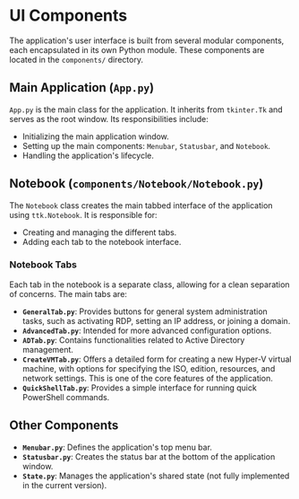 # UI Components

The application's user interface is built from several modular components, each encapsulated in its own Python module. These components are located in the `components/` directory.

## Main Application (`App.py`)

`App.py` is the main class for the application. It inherits from `tkinter.Tk` and serves as the root window. Its responsibilities include:
- Initializing the main application window.
- Setting up the main components: `Menubar`, `Statusbar`, and `Notebook`.
- Handling the application's lifecycle.

## Notebook (`components/Notebook/Notebook.py`)

The `Notebook` class creates the main tabbed interface of the application using `ttk.Notebook`. It is responsible for:
- Creating and managing the different tabs.
- Adding each tab to the notebook interface.

### Notebook Tabs

Each tab in the notebook is a separate class, allowing for a clean separation of concerns. The main tabs are:

- **`GeneralTab.py`**: Provides buttons for general system administration tasks, such as activating RDP, setting an IP address, or joining a domain.
- **`AdvancedTab.py`**: Intended for more advanced configuration options.
- **`ADTab.py`**: Contains functionalities related to Active Directory management.
- **`CreateVMTab.py`**: Offers a detailed form for creating a new Hyper-V virtual machine, with options for specifying the ISO, edition, resources, and network settings. This is one of the core features of the application.
- **`QuickShellTab.py`**: Provides a simple interface for running quick PowerShell commands.

## Other Components

- **`Menubar.py`**: Defines the application's top menu bar.
- **`Statusbar.py`**: Creates the status bar at the bottom of the application window.
- **`State.py`**: Manages the application's shared state (not fully implemented in the current version).
